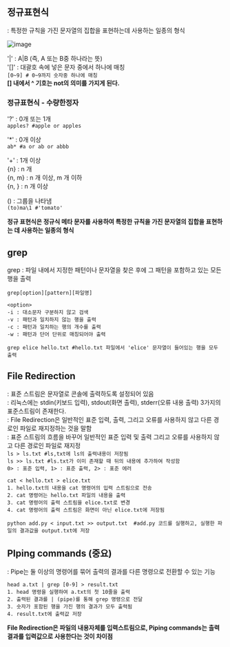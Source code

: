## 정규표현식  

: 특정한 규칙을 가진 문자열의 집합을 표현하는데 사용하는 일종의 형식  

![image](https://user-images.githubusercontent.com/74280650/122861365-4b5f8280-d35a-11eb-8fa1-a644ef14349f.png)  

'|' : A|B (즉, A 또는 B중 하나라는 뜻)  
'[]' : 대괄호 속에 넣은 문자 중에서 하나에 매칭  
```[0~9] # 0~9까지 숫자중 하나에 매칭```  
**[] 내에서 ^ 기호는 not의 의미를 가지게 된다.**  

### 정규표현식 - 수량한정자

'?' : 0개 또는 1개  
```apples? #apple or apples```   

'\*' : 0개 이상  
```ab* #a or ab or abbb```  

'+' : 1개 이상  
{n} : n 개  
{n, m} : n 개 이상, m 개 이하  
{n, } : n 개 이상  

() : 그룹을 나타냄  
```(to)ma\1 #'tomato'  ```  

**정규 표현식은 정규식 메타 문자를 사용하여 특정한 규칙을 가진 문자열의 집합을 표현하는 데 사용하는 일종의 형식**  

## grep  
grep : 파일 내에서 지정한 패턴이나 문자열을 찾은 후에 그 패턴을 포함하고 있는 모든 행을 출력  
```  
grep[option][pattern][파일명]  

<option>  
-i : 대소문자 구분하지 않고 검색
-v : 패턴과 일치하지 않는 행을 출력  
-c : 패턴과 일치하는 행의 개수를 출력  
-w : 패턴과 단어 단위로 매칭되어야 출력
    
grep elice hello.txt #hello.txt 파일에서 'elice' 문자열이 들어있는 행을 모두 출력  
```  

## File Redirection  
: 표준 스트림은 문자열로 콘솔에 출력하도록 설정되어 있음  
: 리눅스에는 stdin(키보드 입력), stdout(화면 출력), stderr(오류 내용 출력) 3가지의 표준스트림이 존재한다.  
: File Redirection은 일반적인 표준 입력, 출력, 그리고 오류를 사용하지 않고 다른 경로인 파일로 재지정하는 것을 말함  
: 표준 스트림의 흐름을 바꾸어 일반적인 표준 입력 및 출력 그리고 오류를 사용하지 않고 다른 경로인 파일로 재지정  
```ls > ls.txt #ls,txt에 ls의 출력내용이 저장됨```  
```ls >> ls.txt #ls.txt가 이미 존재할 때 뒤의 내용에 추가하여 작성함```  
```0> : 표준 입력, 1> : 표준 출력, 2> : 표준 에러```  

```  
cat < hello.txt > elice.txt  
1. hello.txt의 내용을 cat 명령어의 입력 스트림으로 전송  
2. cat 명령어는 hello.txt 파일의 내용을 출력  
3. cat 명령어의 출력 스트림을 elice.txt로 변경  
4. cat 명령어의 출력 스트림은 화면이 아닌 elice.txt에 저장됨  
```  

```  
python add.py < input.txt >> output.txt  #add.py 코드를 실행하고, 실행한 파일의 결과값을 output.txt에 저장  
```  

## **PIping commands**  (중요)
: Pipe는 둘 이상의 명령어를 묶어 출력의 결과를 다른 명령으로 전환할 수 있는 기능  

```  
head a.txt | grep [0-9] > result.txt
1. head 명령을 실행하여 a.txt의 첫 10줄을 출력  
2. 출력된 결과를 | (pipe)를 통해 grep 명령으로 전달  
3. 숫자가 포함된 행을 가진 행의 결과가 모두 출력됨
4. result.txt에 출력값 저장  
```  

**File Redirection은 파일의 내용자체를 입력스트림으로, Piping commands는 출력 결과를 입력값으로 사용한다는 것이 차이점**  







